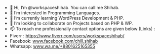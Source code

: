 - 👋 Hi, I’m @workspaceshihab. You can call me Shihab.
- 👀 I’m interested in Programming Languages.
- 🌱 I’m currently learning WordPress Development & PHP.
- 💞️ I’m looking to collaborate on Projects based on PHP & WP.
- 📫 To reach me professionally contact options are given below (Links) :
- Fiverr  : https://www.fiverr.com/users/workspaceshihab/
- Facebook: www.facebook.com/chill.shihab
- Whatsapp: www.wa.me/+8801625165355

<!---
workspaceshihab/workspaceshihab is a ✨ special ✨ repository because its `README.md` (this file) appears on your GitHub profile.
You can click the Preview link to take a look at your changes.
--->
